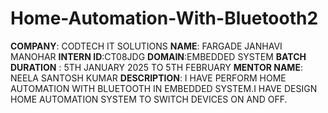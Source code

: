 # Home-Automation-With-Bluetooth2
**COMPANY**: CODTECH IT SOLUTIONS
**NAME**: FARGADE JANHAVI MANOHAR
**INTERN ID**:CT08JDG
**DOMAIN**:EMBEDDED SYSTEM
**BATCH DURATION** : 5TH JANUARY 2025 TO 5TH FEBRUARY
**MENTOR NAME**: NEELA SANTOSH KUMAR
**DESCRIPTION**: I HAVE PERFORM HOME AUTOMATION WITH BLUETOOTH IN EMBEDDED SYSTEM.I HAVE DESIGN HOME AUTOMATION SYSTEM TO SWITCH DEVICES ON AND OFF.
